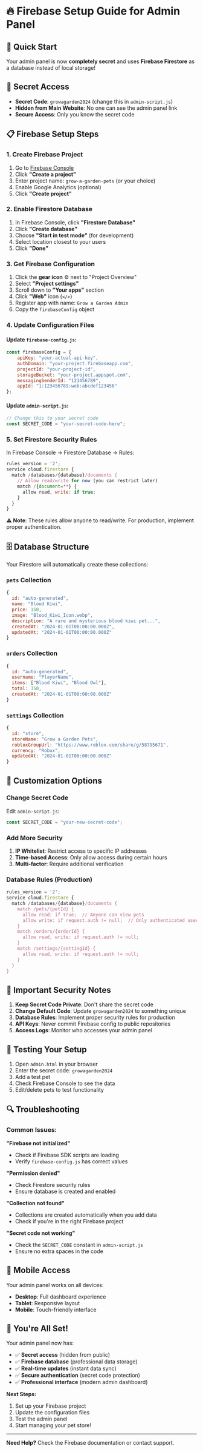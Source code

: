 # 🔥 Firebase Setup Guide for Admin Panel

## 🚀 Quick Start

Your admin panel is now **completely secret** and uses **Firebase Firestore** as a database instead of local storage!

## 🔐 Secret Access

- **Secret Code**: `growagarden2024` (change this in `admin-script.js`)
- **Hidden from Main Website**: No one can see the admin panel link
- **Secure Access**: Only you know the secret code

## 📋 Firebase Setup Steps

### 1. Create Firebase Project

1. Go to [Firebase Console](https://console.firebase.google.com/)
2. Click **"Create a project"**
3. Enter project name: `grow-a-garden-pets` (or your choice)
4. Enable Google Analytics (optional)
5. Click **"Create project"**

### 2. Enable Firestore Database

1. In Firebase Console, click **"Firestore Database"**
2. Click **"Create database"**
3. Choose **"Start in test mode"** (for development)
4. Select location closest to your users
5. Click **"Done"**

### 3. Get Firebase Configuration

1. Click the **gear icon** ⚙️ next to "Project Overview"
2. Select **"Project settings"**
3. Scroll down to **"Your apps"** section
4. Click **"Web"** icon (`</>`)
5. Register app with name: `Grow a Garden Admin`
6. Copy the `firebaseConfig` object

### 4. Update Configuration Files

#### Update `firebase-config.js`:
```javascript
const firebaseConfig = {
    apiKey: "your-actual-api-key",
    authDomain: "your-project.firebaseapp.com",
    projectId: "your-project-id",
    storageBucket: "your-project.appspot.com",
    messagingSenderId: "123456789",
    appId: "1:123456789:web:abcdef123456"
};
```

#### Update `admin-script.js`:
```javascript
// Change this to your secret code
const SECRET_CODE = "your-secret-code-here";
```

### 5. Set Firestore Security Rules

In Firebase Console → Firestore Database → Rules:

```javascript
rules_version = '2';
service cloud.firestore {
  match /databases/{database}/documents {
    // Allow read/write for now (you can restrict later)
    match /{document=**} {
      allow read, write: if true;
    }
  }
}
```

**⚠️ Note**: These rules allow anyone to read/write. For production, implement proper authentication.

## 🗄️ Database Structure

Your Firestore will automatically create these collections:

### `pets` Collection
```javascript
{
  id: "auto-generated",
  name: "Blood Kiwi",
  price: 150,
  image: "Blood_Kiwi_Icon.webp",
  description: "A rare and mysterious blood kiwi pet...",
  createdAt: "2024-01-01T00:00:00.000Z",
  updatedAt: "2024-01-01T00:00:00.000Z"
}
```

### `orders` Collection
```javascript
{
  id: "auto-generated",
  username: "PlayerName",
  items: ["Blood Kiwi", "Blood Owl"],
  total: 350,
  createdAt: "2024-01-01T00:00:00.000Z"
}
```

### `settings` Collection
```javascript
{
  id: "store",
  storeName: "Grow a Garden Pets",
  robloxGroupUrl: "https://www.roblox.com/share/g/58795671",
  currency: "Robux",
  updatedAt: "2024-01-01T00:00:00.000Z"
}
```

## 🔧 Customization Options

### Change Secret Code
Edit `admin-script.js`:
```javascript
const SECRET_CODE = "your-new-secret-code";
```

### Add More Security
1. **IP Whitelist**: Restrict access to specific IP addresses
2. **Time-based Access**: Only allow access during certain hours
3. **Multi-factor**: Require additional verification

### Database Rules (Production)
```javascript
rules_version = '2';
service cloud.firestore {
  match /databases/{database}/documents {
    match /pets/{petId} {
      allow read: if true;  // Anyone can view pets
      allow write: if request.auth != null;  // Only authenticated users
    }
    match /orders/{orderId} {
      allow read, write: if request.auth != null;
    }
    match /settings/{settingId} {
      allow read, write: if request.auth != null;
    }
  }
}
```

## 🚨 Important Security Notes

1. **Keep Secret Code Private**: Don't share the secret code
2. **Change Default Code**: Update `growagarden2024` to something unique
3. **Database Rules**: Implement proper security rules for production
4. **API Keys**: Never commit Firebase config to public repositories
5. **Access Logs**: Monitor who accesses your admin panel

## 🎯 Testing Your Setup

1. Open `admin.html` in your browser
2. Enter the secret code: `growagarden2024`
3. Add a test pet
4. Check Firebase Console to see the data
5. Edit/delete pets to test functionality

## 🔍 Troubleshooting

### Common Issues:

**"Firebase not initialized"**
- Check if Firebase SDK scripts are loading
- Verify `firebase-config.js` has correct values

**"Permission denied"**
- Check Firestore security rules
- Ensure database is created and enabled

**"Collection not found"**
- Collections are created automatically when you add data
- Check if you're in the right Firebase project

**"Secret code not working"**
- Check the `SECRET_CODE` constant in `admin-script.js`
- Ensure no extra spaces in the code

## 📱 Mobile Access

Your admin panel works on all devices:
- **Desktop**: Full dashboard experience
- **Tablet**: Responsive layout
- **Mobile**: Touch-friendly interface

## 🎉 You're All Set!

Your admin panel now has:
- ✅ **Secret access** (hidden from public)
- ✅ **Firebase database** (professional data storage)
- ✅ **Real-time updates** (instant data sync)
- ✅ **Secure authentication** (secret code protection)
- ✅ **Professional interface** (modern admin dashboard)

**Next Steps:**
1. Set up your Firebase project
2. Update the configuration files
3. Test the admin panel
4. Start managing your pet store!

---

**Need Help?** Check the Firebase documentation or contact support.
